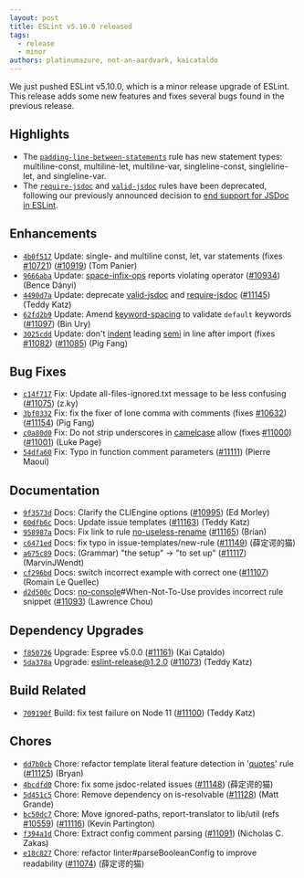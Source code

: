 ```yaml
---
layout: post
title: ESLint v5.10.0 released
tags:
  - release
  - minor
authors: platinumazure, not-an-aardvark, kaicataldo
---
```


We just pushed ESLint v5.10.0, which is a minor release upgrade of ESLint. This release adds some new features and fixes several bugs found in the previous release.

## Highlights

* The [`padding-line-between-statements`](/docs/rules/padding-line-between-statements) rule has new statement types: multiline-const, multiline-let, multiline-var, singleline-const, singleline-let, and singleline-var.
* The [`require-jsdoc`](/docs/rules/require-jsdoc) and [`valid-jsdoc`](/docs/rules/valid-jsdoc) rules have been deprecated, following our previously announced decision to [end support for JSDoc in ESLint](https://eslint.org/blog/2018/11/jsdoc-end-of-life).

## Enhancements

* [`4b0f517`](https://github.com/eslint/eslint/commit/4b0f517cd317e5f1b99a1e8a0392332bd8a2e231) Update: single- and multiline const, let, var statements (fixes [#10721](https://github.com/eslint/eslint/issues/10721)) ([#10919](https://github.com/eslint/eslint/issues/10919)) (Tom Panier)
* [`9666aba`](https://github.com/eslint/eslint/commit/9666abaf46c841fba7b5d4e53c6998cd25b9bc33) Update: [space-infix-ops](/docs/rules/space-infix-ops) reports violating operator ([#10934](https://github.com/eslint/eslint/issues/10934)) (Bence Dányi)
* [`4490d7a`](https://github.com/eslint/eslint/commit/4490d7af529d4ecc18b6874f1d838869656da58a) Update: deprecate [valid-jsdoc](/docs/rules/valid-jsdoc) and [require-jsdoc](/docs/rules/require-jsdoc) ([#11145](https://github.com/eslint/eslint/issues/11145)) (Teddy Katz)
* [`62fd2b9`](https://github.com/eslint/eslint/commit/62fd2b93448966331db3eb2dfbe4e1273eb032b2) Update: Amend [keyword-spacing](/docs/rules/keyword-spacing) to validate `default` keywords ([#11097](https://github.com/eslint/eslint/issues/11097)) (Bin Ury)
* [`3025cdd`](https://github.com/eslint/eslint/commit/3025cddf0a2ea8461ce05575098a5714fcf6278d) Update: don't [indent](/docs/rules/indent) leading [semi](/docs/rules/semi) in line after import (fixes [#11082](https://github.com/eslint/eslint/issues/11082)) ([#11085](https://github.com/eslint/eslint/issues/11085)) (Pig Fang)

## Bug Fixes

* [`c14f717`](https://github.com/eslint/eslint/commit/c14f717f4c32860766185da47f64f8eb0c2d2998) Fix: Update all-files-ignored.txt message to be less confusing ([#11075](https://github.com/eslint/eslint/issues/11075)) (z.ky)
* [`3bf0332`](https://github.com/eslint/eslint/commit/3bf0332508b921cb660c2e8a1ab7ddf46a2013b6) Fix: fix the fixer of lone comma with comments (fixes [#10632](https://github.com/eslint/eslint/issues/10632)) ([#11154](https://github.com/eslint/eslint/issues/11154)) (Pig Fang)
* [`c0a80d0`](https://github.com/eslint/eslint/commit/c0a80d0ca3c80ca27694fc8aedcf84b72bfd9465) Fix: Do not strip underscores in [camelcase](/docs/rules/camelcase) allow (fixes [#11000](https://github.com/eslint/eslint/issues/11000)) ([#11001](https://github.com/eslint/eslint/issues/11001)) (Luke Page)
* [`54dfa60`](https://github.com/eslint/eslint/commit/54dfa602f62e6d183d57d60d5fdd417a263f479e) Fix: Typo in function comment parameters ([#11111](https://github.com/eslint/eslint/issues/11111)) (Pierre Maoui)

## Documentation

* [`9f3573d`](https://github.com/eslint/eslint/commit/9f3573dda3dc35bc220e945686cc835eaad0ac2c) Docs: Clarify the CLIEngine options ([#10995](https://github.com/eslint/eslint/issues/10995)) (Ed Morley)
* [`60dfb6c`](https://github.com/eslint/eslint/commit/60dfb6c623dfe829e5350dabe507e7850c1beacf) Docs: Update issue templates ([#11163](https://github.com/eslint/eslint/issues/11163)) (Teddy Katz)
* [`958987a`](https://github.com/eslint/eslint/commit/958987aa6f5630faa051d8f822f0200faff41924) Docs: Fix link to rule [no-useless-rename](/docs/rules/no-useless-rename) ([#11165](https://github.com/eslint/eslint/issues/11165)) (Brian)
* [`c6471ed`](https://github.com/eslint/eslint/commit/c6471ed6feb3e71e239379a7042deb9b8ab3cf39) Docs: fix typo in issue-templates/new-rule ([#11149](https://github.com/eslint/eslint/issues/11149)) (薛定谔的猫)
* [`a675c89`](https://github.com/eslint/eslint/commit/a675c89573836adaf108a932696b061946abf1e6) Docs: (Grammar) "the setup" -> "to set up" ([#11117](https://github.com/eslint/eslint/issues/11117)) (MarvinJWendt)
* [`cf296bd`](https://github.com/eslint/eslint/commit/cf296bdabf0dbbfbae491419e38aee4ecd63ec71) Docs: switch incorrect example with correct one ([#11107](https://github.com/eslint/eslint/issues/11107)) (Romain Le Quellec)
* [`d2d500c`](https://github.com/eslint/eslint/commit/d2d500ca5dff307189b9d4161a5e7b8282557dd6) Docs: [no-console](/docs/rules/no-console)#When-Not-To-Use provides incorrect rule snippet ([#11093](https://github.com/eslint/eslint/issues/11093)) (Lawrence Chou)

## Dependency Upgrades

* [`f850726`](https://github.com/eslint/eslint/commit/f8507260c2091d18488fde20e466639d1a7f913c) Upgrade: Espree v5.0.0 ([#11161](https://github.com/eslint/eslint/issues/11161)) (Kai Cataldo)
* [`5da378a`](https://github.com/eslint/eslint/commit/5da378ac922d732ca1765f08edee0face1b1b924) Upgrade: eslint-release@1.2.0 ([#11073](https://github.com/eslint/eslint/issues/11073)) (Teddy Katz)

## Build Related

* [`709190f`](https://github.com/eslint/eslint/commit/709190f8c5d7559b1e0915e25af60b50a94ba1c7) Build: fix test failure on Node 11 ([#11100](https://github.com/eslint/eslint/issues/11100)) (Teddy Katz)

## Chores


* [`dd7b0cb`](https://github.com/eslint/eslint/commit/dd7b0cb019d94964930d30fec36f7b22ef072822) Chore: refactor template literal feature detection in '[quotes](/docs/rules/quotes)' rule ([#11125](https://github.com/eslint/eslint/issues/11125)) (Bryan)
* [`4bcdfd0`](https://github.com/eslint/eslint/commit/4bcdfd07d514fd7a6b8672d33703d0b6c606f214) Chore: fix some jsdoc-related issues ([#11148](https://github.com/eslint/eslint/issues/11148)) (薛定谔的猫)
* [`5d451c5`](https://github.com/eslint/eslint/commit/5d451c510c15abc41b5bb14b4955a7db96aeb100) Chore: Remove dependency on is-resolvable ([#11128](https://github.com/eslint/eslint/issues/11128)) (Matt Grande)
* [`bc50dc7`](https://github.com/eslint/eslint/commit/bc50dc7737496712463220e662946eb516e36ae1) Chore: Move ignored-paths, report-translator to lib/util (refs [#10559](https://github.com/eslint/eslint/issues/10559)) ([#11116](https://github.com/eslint/eslint/issues/11116)) (Kevin Partington)
* [`f394a1d`](https://github.com/eslint/eslint/commit/f394a1dfc5eb4874f899b7bc19685896893af7b8) Chore: Extract config comment parsing ([#11091](https://github.com/eslint/eslint/issues/11091)) (Nicholas C. Zakas)
* [`e18c827`](https://github.com/eslint/eslint/commit/e18c827cc12cb1c52e5d0aa993f572cb56238704) Chore: refactor linter#parseBooleanConfig to improve readability ([#11074](https://github.com/eslint/eslint/issues/11074)) (薛定谔的猫)

